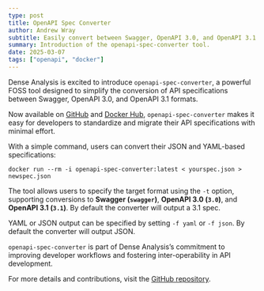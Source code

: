 ```yaml
---
type: post
title: OpenAPI Spec Converter
author: Andrew Wray
subtitle: Easily convert between Swagger, OpenAPI 3.0, and OpenAPI 3.1
summary: Introduction of the openapi-spec-converter tool.
date: 2025-03-07
tags: ["openapi", "docker"]
---
```


Dense Analysis is excited to introduce `openapi-spec-converter`, a powerful FOSS
tool designed to simplify the conversion of API specifications between Swagger,
OpenAPI 3.0, and OpenAPI 3.1 formats.

Now available on
[GitHub](https://github.com/dense-analysis/openapi-spec-converter) and [Docker
Hub](https://hub.docker.com/r/denseanalysis/openapi-spec-converter),
`openapi-spec-converter` makes it easy for developers to standardize and migrate
their API specifications with minimal effort.

With a simple command, users can convert their JSON and YAML-based
specifications:

```
docker run --rm -i openapi-spec-converter:latest < yourspec.json > newspec.json
```

The tool allows users to specify the target format using the `-t` option,
supporting conversions to **Swagger (`swagger`)**, **OpenAPI 3.0 (`3.0`)**, and
**OpenAPI 3.1 (`3.1`)**. By default the converter will output a 3.1 spec.

YAML or JSON output can be specified by setting `-f yaml` or `-f json`. By
default the converter will output JSON.

`openapi-spec-converter` is part of Dense Analysis’s commitment to improving
developer workflows and fostering inter-operability in API development.

For more details and contributions, visit the [GitHub
repository](https://github.com/dense-analysis/openapi-spec-converter).
